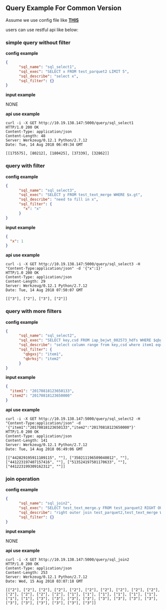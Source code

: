 ## Query Example For Common Version

Assume we use config file like __[THIS](./config_adjust.json)__  

users can use restful api like below:

### simple query without filter

__config example__
```json
{
      "sql_name": "sql_select1",
      "sql_exec": "SELECT x FROM test_parquet2 LIMIT 5",
      "sql_describe": "select x",
      "sql_filter": {}
}
```

__input example__

NONE

__api use example__
```
curl -i -X GET http://10.19.138.147:5000/query/sql_select1
HTTP/1.0 200 OK
Content-Type: application/json
Content-Length: 48
Server: Werkzeug/0.12.1 Python/2.7.12
Date: Tue, 14 Aug 2018 06:49:34 GMT

[[175575], [80212], [180425], [37339], [32862]]

```

### query with filter

__config example__
```json
{
      "sql_name": "sql_select3",
      "sql_exec": "SELECT y FROM test_text_merge WHERE $x.gt",
      "sql_describe": "need to fill in x",
      "sql_filter": {
        "x": "x"
      }
}
```

__input example__

```json
{
  "x": 1
}

```

__api use example__
```
curl -i -X GET http://10.19.138.147:5000/query/sql_select3 -H "Content-Type:application/json" -d '{"x":1}'
HTTP/1.0 200 OK
Content-Type: application/json
Content-Length: 29
Server: Werkzeug/0.12.1 Python/2.7.12
Date: Tue, 14 Aug 2018 07:50:07 GMT

[["3"], ["2"], ["3"], ["2"]]

```

### query with more filters

__config example__
```json
{
      "sql_name": "sql_select2",
      "sql_exec": "SELECT key,csd FROM iap_bejwt_002573_hdfs WHERE $qbgxsj.eq AND $qbrksj.eq LIMIT 5",
      "sql_describe": "select column range from key,csd where item1 equal to a given number and item2 equal to a given number",
      "sql_filter": {
        "qbgxsj": "item1",
        "qbrksj": "item2"
      }
}
```

__input example__

```json
{
  "item1": "20170818123650133",
  "item2": "20170818123650000" 
}

```

__api use example__
```
curl -i -X GET http://10.19.138.147:5000/query/sql_select2 -H "Content-Type:application/json" -d '{"item1":"20170818123650133","item2":"20170818123650000"}'
HTTP/1.0 200 OK
Content-Type: application/json
Content-Length: 141
Server: Werkzeug/0.12.1 Python/2.7.12
Date: Tue, 14 Aug 2018 06:49:06 GMT

[["442829195911109115", ""], ["350211196509040012", ""], ["441223197407157416", ""], ["513524197501170633", ""], ["441223199309162312", ""]]

```

### join operation

__config example__
```json
{
      "sql_name": "sql_join2",
      "sql_exec": "SELECT test_text_merge.y FROM test_parquet2 RIGHT OUTER JOIN test_text_merge ON test_parquet2.x=test_text_merge.x",
      "sql_describe": "right outer join test_parquet2,test_text_merge WHERE test_parquet.x=test_text_merge.x",
      "sql_filter": {}
}
```

__input example__

NONE

__api use example__
```
curl -i -X GET http://10.19.138.147:5000/query/sql_join2
HTTP/1.0 200 OK
Content-Type: application/json
Content-Length: 253
Server: Werkzeug/0.12.1 Python/2.7.12
Date: Wed, 15 Aug 2018 03:07:18 GMT

[["2"], ["2"], ["2"], ["2"], ["2"], ["2"], ["2"], ["2"], ["2"], ["2"], ["2"], ["2"], ["2"], ["2"], ["1"], ["1"], ["1"], ["1"], ["1"], ["1"], ["1"], ["1"], ["3"], ["3"], ["3"], ["3"], ["3"], ["3"], ["3"], ["3"], ["3"], ["3"], ["3"], ["3"], ["3"], ["3"]]

```